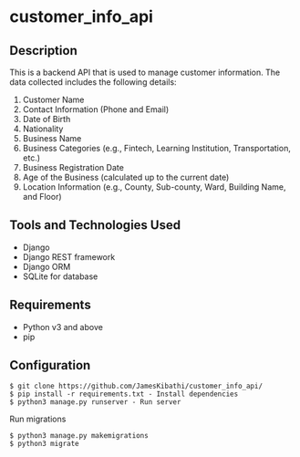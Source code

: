 # customer_info_api
## Description
This is a backend API that is used to manage customer information. The data collected includes the following details:
1. Customer Name
2. Contact Information (Phone and Email)
3. Date of Birth
4. Nationality
5. Business Name
6. Business Categories (e.g., Fintech, Learning Institution, Transportation, etc.)
7. Business Registration Date
8. Age of the Business (calculated up to the current date)
9. Location Information (e.g., County, Sub-county, Ward, Building Name, and Floor)

## Tools and Technologies Used
- Django
- Django REST framework
- Django ORM
- SQLite for database​
  
## Requirements
- Python v3 and above
- pip

## Configuration
```
$ git clone https://github.com/JamesKibathi/customer_info_api/
$ pip install -r requirements.txt - Install dependencies 
$ python3 manage.py runserver - Run server

```  
Run migrations

```
$ python3 manage.py makemigrations
$ python3 migrate

```
